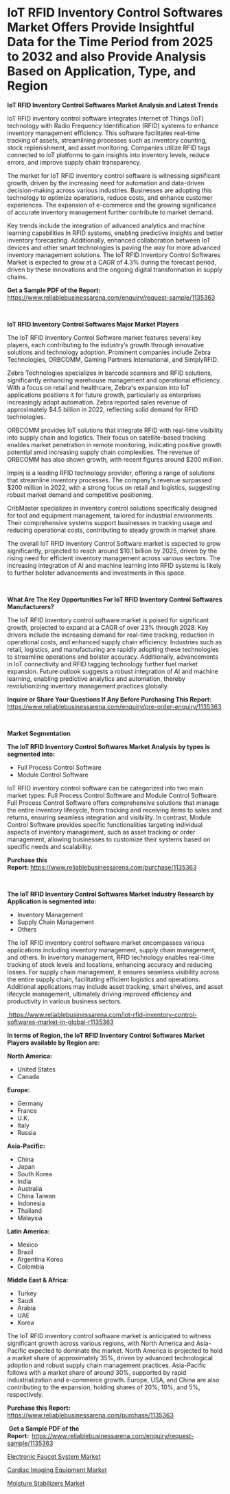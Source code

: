 <p><h1>IoT RFID Inventory Control Softwares Market Offers Provide Insightful Data for the Time Period from 2025 to 2032 and also Provide Analysis Based on Application, Type, and Region</h1></p><p><strong>IoT RFID Inventory Control Softwares Market Analysis and Latest Trends</strong></p>
<p><p>IoT RFID inventory control software integrates Internet of Things (IoT) technology with Radio Frequency Identification (RFID) systems to enhance inventory management efficiency. This software facilitates real-time tracking of assets, streamlining processes such as inventory counting, stock replenishment, and asset monitoring. Companies utilize RFID tags connected to IoT platforms to gain insights into inventory levels, reduce errors, and improve supply chain transparency.</p><p>The market for IoT RFID inventory control software is witnessing significant growth, driven by the increasing need for automation and data-driven decision-making across various industries. Businesses are adopting this technology to optimize operations, reduce costs, and enhance customer experiences. The expansion of e-commerce and the growing significance of accurate inventory management further contribute to market demand.</p><p>Key trends include the integration of advanced analytics and machine learning capabilities in RFID systems, enabling predictive insights and better inventory forecasting. Additionally, enhanced collaboration between IoT devices and other smart technologies is paving the way for more advanced inventory management solutions. The IoT RFID Inventory Control Softwares Market is expected to grow at a CAGR of 4.3% during the forecast period, driven by these innovations and the ongoing digital transformation in supply chains.</p></p>
<p><strong>Get a Sample PDF of the Report:&nbsp;</strong> <a href="https://www.reliablebusinessarena.com/enquiry/request-sample/1135363?utm_campaign=2195&utm_medium=2&utm_source=Github&utm_content=ia&utm_term=25032025&utm_id=iot-rfid-inventory-control-softwares">https://www.reliablebusinessarena.com/enquiry/request-sample/1135363</a></p>
<p>&nbsp;</p>
<p><strong>IoT RFID Inventory Control Softwares Major Market Players</strong></p>
<p><p>The IoT RFID Inventory Control Software market features several key players, each contributing to the industry’s growth through innovative solutions and technology adoption. Prominent companies include Zebra Technologies, ORBCOMM, Gaming Partners International, and SimplyRFID.</p><p>Zebra Technologies specializes in barcode scanners and RFID solutions, significantly enhancing warehouse management and operational efficiency. With a focus on retail and healthcare, Zebra's expansion into IoT applications positions it for future growth, particularly as enterprises increasingly adopt automation. Zebra reported sales revenue of approximately $4.5 billion in 2022, reflecting solid demand for RFID technologies.</p><p>ORBCOMM provides IoT solutions that integrate RFID with real-time visibility into supply chain and logistics. Their focus on satellite-based tracking enables market penetration in remote monitoring, indicating positive growth potential amid increasing supply chain complexities. The revenue of ORBCOMM has also shown growth, with recent figures around $200 million.</p><p>Impinj is a leading RFID technology provider, offering a range of solutions that streamline inventory processes. The company's revenue surpassed $200 million in 2022, with a strong focus on retail and logistics, suggesting robust market demand and competitive positioning.</p><p>CribMaster specializes in inventory control solutions specifically designed for tool and equipment management, tailored for industrial environments. Their comprehensive systems support businesses in tracking usage and reducing operational costs, contributing to steady growth in market share.</p><p>The overall IoT RFID Inventory Control Software market is expected to grow significantly, projected to reach around $10.1 billion by 2025, driven by the rising need for efficient inventory management across various sectors. The increasing integration of AI and machine learning into RFID systems is likely to further bolster advancements and investments in this space.</p></p>
<p>&nbsp;</p>
<p><strong>What Are The Key Opportunities For IoT RFID Inventory Control Softwares Manufacturers?</strong></p>
<p><p>The IoT RFID inventory control software market is poised for significant growth, projected to expand at a CAGR of over 23% through 2028. Key drivers include the increasing demand for real-time tracking, reduction in operational costs, and enhanced supply chain efficiency. Industries such as retail, logistics, and manufacturing are rapidly adopting these technologies to streamline operations and bolster accuracy. Additionally, advancements in IoT connectivity and RFID tagging technology further fuel market expansion. Future outlook suggests a robust integration of AI and machine learning, enabling predictive analytics and automation, thereby revolutionizing inventory management practices globally.</p></p>
<p><strong>Inquire or Share Your Questions If Any Before Purchasing This Report:</strong> <a href="https://www.reliablebusinessarena.com/enquiry/pre-order-enquiry/1135363?utm_campaign=2195&utm_medium=2&utm_source=Github&utm_content=ia&utm_term=25032025&utm_id=iot-rfid-inventory-control-softwares">https://www.reliablebusinessarena.com/enquiry/pre-order-enquiry/1135363</a></p>
<p>&nbsp;</p>
<p><strong>Market Segmentation</strong></p>
<p><strong>The IoT RFID Inventory Control Softwares Market Analysis by types is segmented into:</strong></p>
<p><ul><li>Full Process Control Software</li><li>Module Control Software</li></ul></p>
<p><p>IoT RFID inventory control software can be categorized into two main market types: Full Process Control Software and Module Control Software. Full Process Control Software offers comprehensive solutions that manage the entire inventory lifecycle, from tracking and receiving items to sales and returns, ensuring seamless integration and visibility. In contrast, Module Control Software provides specific functionalities targeting individual aspects of inventory management, such as asset tracking or order management, allowing businesses to customize their systems based on specific needs and scalability.</p></p>
<p><strong>Purchase this Report:&nbsp;</strong><a href="https://www.reliablebusinessarena.com/purchase/1135363?utm_campaign=2195&utm_medium=2&utm_source=Github&utm_content=ia&utm_term=25032025&utm_id=iot-rfid-inventory-control-softwares">https://www.reliablebusinessarena.com/purchase/1135363</a></p>
<p>&nbsp;</p>
<p><strong>The IoT RFID Inventory Control Softwares Market Industry Research by Application is segmented into:</strong></p>
<p><ul><li>Inventory Management</li><li>Supply Chain Management</li><li>Others</li></ul></p>
<p><p>The IoT RFID inventory control software market encompasses various applications including inventory management, supply chain management, and others. In inventory management, RFID technology enables real-time tracking of stock levels and locations, enhancing accuracy and reducing losses. For supply chain management, it ensures seamless visibility across the entire supply chain, facilitating efficient logistics and operations. Additional applications may include asset tracking, smart shelves, and asset lifecycle management, ultimately driving improved efficiency and productivity in various business sectors.</p></p>
<p><a href="https://www.reliablebusinessarena.com/iot-rfid-inventory-control-softwares-market-in-global-r1135363?utm_campaign=2195&utm_medium=2&utm_source=Github&utm_content=ia&utm_term=25032025&utm_id=iot-rfid-inventory-control-softwares">&nbsp;https://www.reliablebusinessarena.com/iot-rfid-inventory-control-softwares-market-in-global-r1135363</a></p>
<p><strong>In terms of Region, the IoT RFID Inventory Control Softwares Market Players available by Region are:</strong></p>
<p>
    <p> <strong> North America: </strong>
        <ul>
            <li>United States</li>
            <li>Canada</li>
        </ul>
        </p> 
    <p> <strong> Europe: </strong>
        <ul>
            <li>Germany</li>
            <li>France</li>
            <li>U.K.</li>
            <li>Italy</li>
            <li>Russia</li>
        </ul>
        </p> 
    <p> <strong> Asia-Pacific: </strong>
        <ul>
            <li>China</li>
            <li>Japan</li>
            <li>South Korea</li>
            <li>India</li>
            <li>Australia</li>
            <li>China Taiwan</li>
            <li>Indonesia</li>
            <li>Thailand</li>
            <li>Malaysia</li>
        </ul>
        </p> 
    <p> <strong> Latin America: </strong>
        <ul>
            <li>Mexico</li>
            <li>Brazil</li>
            <li>Argentina Korea</li>
            <li>Colombia</li>
        </ul>
        </p> 
    <p> <strong> Middle East & Africa: </strong>
        <ul>
            <li>Turkey</li>
            <li>Saudi</li>
            <li>Arabia</li>
            <li>UAE</li>
            <li>Korea</li>
        </ul>
    </p>
    </p>
<p><p>The IoT RFID inventory control software market is anticipated to witness significant growth across various regions, with North America and Asia-Pacific expected to dominate the market. North America is projected to hold a market share of approximately 35%, driven by advanced technological adoption and robust supply chain management practices. Asia-Pacific follows with a market share of around 30%, supported by rapid industrialization and e-commerce growth. Europe, USA, and China are also contributing to the expansion, holding shares of 20%, 10%, and 5%, respectively.</p></p>
<p><strong>Purchase this Report: </strong><a href="https://www.reliablebusinessarena.com/purchase/1135363?utm_campaign=2195&utm_medium=2&utm_source=Github&utm_content=ia&utm_term=25032025&utm_id=iot-rfid-inventory-control-softwares">https://www.reliablebusinessarena.com/purchase/1135363</a></p>
<p>&nbsp;<strong>Get a Sample PDF of the Report:&nbsp;&nbsp;</strong><a href="https://www.reliablebusinessarena.com/enquiry/request-sample/1135363?utm_campaign=2195&utm_medium=2&utm_source=Github&utm_content=ia&utm_term=25032025&utm_id=iot-rfid-inventory-control-softwares">https://www.reliablebusinessarena.com/enquiry/request-sample/1135363</a></p>
<p><strong></strong></p>
<p><p><a href="https://github.com/marfosamiko7/Market-Research-Report-List-1/blob/main/electronic-faucet-system-market.md?utm_campaign=2195&utm_medium=2&utm_source=Github&utm_content=ia&utm_term=25032025&utm_id=iot-rfid-inventory-control-softwares">Electronic Faucet System Market</a></p><p><a href="https://github.com/gierlravasty/Market-Research-Report-List-1/blob/main/cardiac-imaging-equipment-market.md?utm_campaign=2195&utm_medium=2&utm_source=Github&utm_content=ia&utm_term=25032025&utm_id=iot-rfid-inventory-control-softwares">Cardiac Imaging Equipment Market</a></p><p><a href="https://github.com/bawksmaedamu/Market-Research-Report-List-1/blob/main/moisture-stabilizers-market.md?utm_campaign=2195&utm_medium=2&utm_source=Github&utm_content=ia&utm_term=25032025&utm_id=iot-rfid-inventory-control-softwares">Moisture Stabilizers Market</a></p></p>